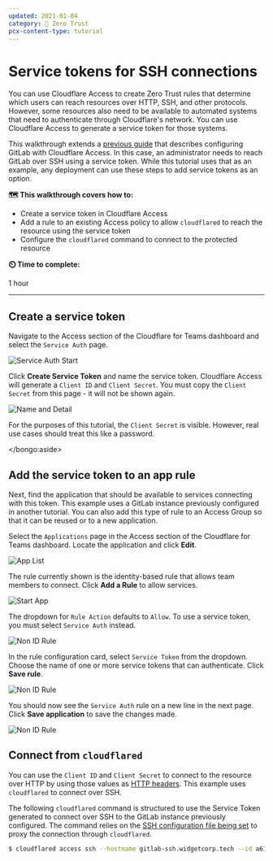 ```yaml
---
updated: 2021-01-04
category: 🔐 Zero Trust
pcx-content-type: tutorial
---
```


# Service tokens for SSH connections

You can use Cloudflare Access to create Zero Trust rules that determine which users can reach resources over HTTP, SSH, and other protocols. However, some resources also need to be available to automated systems that need to authenticate through Cloudflare's network. You can use Cloudflare Access to generate a service token for those systems.

This walkthrough extends a [previous guide](/tutorials/gitlab) that describes configuring GitLab with Cloudflare Access. In this case, an administrator needs to reach GitLab over SSH using a service token. While this tutorial uses that as an example, any deployment can use these steps to add service tokens as an option.

**🗺️ This walkthrough covers how to:**

- Create a service token in Cloudflare Access
- Add a rule to an existing Access policy to allow `cloudflared` to reach the resource using the service token
- Configure the `cloudflared` command to connect to the protected resource

**⏲️ Time to complete:**

1 hour

---

## Create a service token

Navigate to the Access section of the Cloudflare for Teams dashboard and select the `Service Auth` page.

![Service Auth Start](../static/zero-trust-security/ssh-tokens/service-auth-start.png)

Click **Create Service Token** and name the service token. Cloudflare Access will generate a `Client ID` and `Client Secret`. You must copy the `Client Secret` from this page - it will not be shown again.

![Name and Detail](../static/zero-trust-security/ssh-tokens/name-and-detail.png)

<Aside>

For the purposes of this tutorial, the `Client Secret` is visible. However, real use cases should treat this like a password.

</bongo:aside>

## Add the service token to an app rule

Next, find the application that should be available to services connecting with this token. This example uses a GitLab instance previously configured in another tutorial. You can also add this type of rule to an Access Group so that it can be reused or to a new application.

Select the `Applications` page in the Access section of the Cloudflare for Teams dashboard. Locate the application and click **Edit**.

![App List](../static/zero-trust-security/ssh-tokens/app-list.png)

The rule currently shown is the identity-based rule that allows team members to connect. Click **Add a Rule** to allow services.

![Start App](../static/zero-trust-security/ssh-tokens/start-app.png)

The dropdown for `Rule Action` defaults to `Allow`. To use a service token, you must select `Service Auth` instead.

![Non ID Rule](../static/zero-trust-security/ssh-tokens/choose-service-auth.png)

In the rule configuration card, select `Service Token` from the dropdown. Choose the name of one or more service tokens that can authenticate. Click **Save rule**.

![Non ID Rule](../static/zero-trust-security/ssh-tokens/non-id-rule.png)

You should now see the `Service Auth` rule on a new line in the next page. Click **Save application** to save the changes made.

![Non ID Rule](../static/zero-trust-security/ssh-tokens/rule-list.png)

## Connect from `cloudflared`

You can use the `Client ID` and `Client Secret` to connect to the resource over HTTP by using those values as [HTTP headers](https://developers.cloudflare.com/cloudflare-one/identity/service-auth/service-tokens#connect-your-service-to-access). This example uses `cloudflared` to connect over SSH.

The following `cloudflared` command is structured to use the Service Token generated to connect over SSH to the GitLab instance previously configured. The command relies on the [SSH configuration file being set](/tutorials/gitlab#configuring-ssh) to proxy the connection through `cloudflared`.

```sh
$ cloudflared access ssh --hostname gitlab-ssh.widgetcorp.tech --id a61c032ee4510f8b7e2749ea0896cc14.access --secret 85dcb2301975e8b8e40deb6097645995aa4bed35c2badf098028652097c69eeb
```

